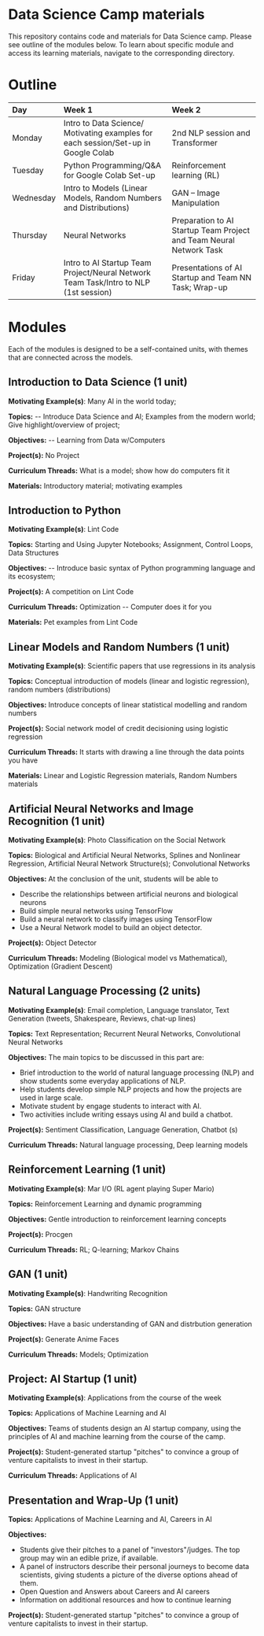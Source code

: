 # Data Science Camp materials

This repository contains code and materials for Data Science camp. Please see outline of the modules below. To learn about specific module and access its learning materials, navigate to the corresponding directory.


# Outline


 |Day  | Week 1 | Week 2 |
 |:----|:---------------|:-----------------|
 |Monday | Intro to Data Science/ Motivating examples for each session/Set-up in Google Colab | 2nd NLP session and Transformer |
 |Tuesday | Python Programming/Q&A for Google Colab Set-up | Reinforcement learning (RL)|
 |Wednesday | Intro to Models (Linear Models, Random Numbers and Distributions) | GAN – Image Manipulation |
 |Thursday | Neural Networks | Preparation to AI Startup Team Project and Team Neural Network Task |
 |Friday | Intro to AI Startup Team Project/Neural Network Team Task/Intro to NLP (1st session) | Presentations of AI Startup and Team NN Task; Wrap-up |



 

# Modules

Each of the modules is designed to be a self-contained units, with themes that are connected across the models.

 

## Introduction to Data Science (1 unit)

 

**Motivating Example(s)**:  Many AI in the world today;

 

**Topics:** -- Introduce Data Science and AI; Examples from the modern world; Give highlight/overview of project;


**Objectives:** -- Learning from Data w/Computers

 

**Project(s):** No Project

 

**Curriculum Threads:** What is a model; show how do computers fit it

 

**Materials:** Introductory material; motivating examples


## Introduction to Python

 

**Motivating Example(s)**: Lint Code

 

**Topics:** Starting and Using Jupyter Notebooks; Assignment, Control Loops, Data Structures


**Objectives:** -- Introduce basic syntax of Python programming language and its ecosystem;


**Project(s):**  A competition on Lint Code 

 

**Curriculum Threads:** Optimization -- Computer does it for you

 

**Materials:** Pet examples from Lint Code
 

## Linear Models and Random Numbers (1 unit)

 

**Motivating Example(s)**: Scientific papers that use regressions in its analysis

 

**Topics:** Conceptual introduction of models (linear and logistic regression), random numbers (distributions)


**Objectives:** Introduce concepts of linear statistical modelling and random numbers
 


**Project(s):** Social network model of credit decisioning using logistic regression

 

**Curriculum Threads:** It starts with drawing a line through the data points you have

 

**Materials:** Linear and Logistic Regression materials, Random Numbers materials

 

## Artificial Neural Networks and Image Recognition (1 unit)

 

**Motivating Example(s)**: Photo Classification on the Social Network

 

**Topics:** Biological and Artificial Neural Networks, Splines and Nonlinear Regression, Artificial Neural Network Structure(s); Convolutional Networks


**Objectives:** At the conclusion of the unit, students will be able to 

* Describe the relationships between artificial neurons and biological neurons
* Build simple neural networks using TensorFlow
* Build a neural network to classify images using TensorFlow
* Use a Neural Network model to build an object detector.
 


**Project(s):** Object Detector

 

**Curriculum Threads:**  Modeling (Biological model vs Mathematical), Optimization (Gradient Descent)




## Natural Language Processing (2 units)

 

**Motivating Example(s)**: Email completion, Language translator, Text Generation (tweets, Shakespeare, Reviews, chat-up lines)

 

**Topics:** Text Representation; Recurrent Neural Networks, Convolutional Neural Networks

 **Objectives:** The main topics to be discussed in this part are:
 * Brief introduction to the world of natural language processing (NLP) and show students some everyday applications of NLP.
 * Help students develop simple NLP projects and how the projects are used in large scale.
 * Motivate student by engage students to interact with AI.
 * Two activities include writing essays using AI and build a chatbot. 


**Project(s):** Sentiment Classification, Language Generation, Chatbot (s)

 

**Curriculum Threads:** Natural language processing, Deep learning models
 

## Reinforcement Learning  (1 unit)

 

**Motivating Example(s)**: Mar I/O (RL agent playing Super Mario)

 

**Topics:** Reinforcement Learning and dynamic programming


**Objectives:** Gentle introduction to reinforcement learning concepts
 


**Project(s):** Procgen

 

**Curriculum Threads:** RL; Q-learning; Markov Chains


## GAN  (1 unit)

 

**Motivating Example(s)**: Handwriting Recognition

 

**Topics:** GAN structure


**Objectives:** Have a basic understanding of GAN and distrbution generation
 


**Project(s):**  Generate Anime Faces

 

**Curriculum Threads:** Models; Optimization

 

## Project: AI Startup (1 unit)

 

**Motivating Example(s)**: Applications from the course of the week

 

**Topics:** Applications of Machine Learning and AI


**Objectives:** Teams of students design an AI startup company, using the principles of AI and machine learning from the course of the camp.
 


**Project(s):**  Student-generated startup "pitches" to convince a group of venture capitalists to invest in their startup.

 

**Curriculum Threads:** Applications of AI


## Presentation and Wrap-Up (1 unit)

**Topics:** Applications of Machine Learning and AI, Careers in AI


**Objectives:** 

* Students give their pitches to a panel of "investors"/judges.  The top group may win an edible prize, if available.
* A panel of instructors describe their personal journeys to become data scientists, giving students a picture of the diverse options ahead of them.
* Open Question and Answers about Careers and AI careers
* Information on additional resources and how to continue learning
 


**Project(s):**  Student-generated startup "pitches" to convince a group of venture capitalists to invest in their startup.
